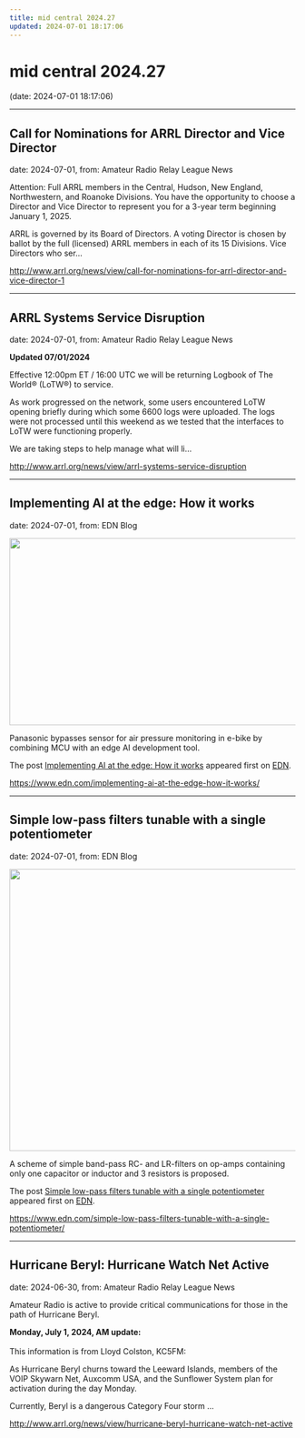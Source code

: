```yaml
---
title: mid central 2024.27
updated: 2024-07-01 18:17:06
---
```


# mid central 2024.27

(date: 2024-07-01 18:17:06)

---

## Call for Nominations for ARRL Director and Vice Director

date: 2024-07-01, from: Amateur Radio Relay League News

<p>Attention: Full ARRL members in the Central, Hudson, New England, Northwestern, and Roanoke Divisions. You have the opportunity to choose a Director and Vice Director to represent you for a 3-year term beginning January 1, 2025.</p><p>ARRL is governed by its Board of Directors. A voting Director is chosen by ballot by the full (licensed) ARRL members in each of its 15 Divisions. Vice Directors who ser...</p> 

<http://www.arrl.org/news/view/call-for-nominations-for-arrl-director-and-vice-director-1>

---

## ARRL Systems Service Disruption

date: 2024-07-01, from: Amateur Radio Relay League News

<p><strong>Updated 07/01/2024</strong></p><p>Effective 12:00pm ET / 16:00 UTC we will be returning Logbook of The World® (LoTW®) to service. </p><p>As work progressed on the network, some users encountered LoTW opening briefly during which some 6600 logs were uploaded. The logs were not processed until this weekend as we tested that the interfaces to LoTW were functioning properly.</p><p>We are taking steps to help manage what will li...</p> 

<http://www.arrl.org/news/view/arrl-systems-service-disruption>

---

## Implementing AI at the edge: How it works

date: 2024-07-01, from: EDN Blog

<img width="631" height="329" src="https://www.edn.com/wp-content/uploads/Fig-1-e-assisted-bikes-ST.jpg?fit=631%2C329" class="webfeedsFeaturedVisual wp-post-image" alt="" style="display: block; margin-bottom: 5px; clear:both;max-width: 100%;" link_thumbnail="" decoding="async" fetchpriority="high" srcset="https://www.edn.com/wp-content/uploads/Fig-1-e-assisted-bikes-ST.jpg?w=631 631w, https://www.edn.com/wp-content/uploads/Fig-1-e-assisted-bikes-ST.jpg?w=300 300w" sizes="(max-width: 631px) 100vw, 631px" /><p>Panasonic bypasses sensor for air pressure monitoring in e-bike by combining MCU with an edge AI development tool.</p>
<p>The post <a href="https://www.edn.com/implementing-ai-at-the-edge-how-it-works/" data-wpel-link="internal">Implementing AI at the edge: How it works</a> appeared first on <a href="https://www.edn.com" data-wpel-link="internal">EDN</a>.</p>
 

<https://www.edn.com/implementing-ai-at-the-edge-how-it-works/>

---

## Simple low-pass filters tunable with a single potentiometer

date: 2024-07-01, from: EDN Blog

<img width="796" height="496" src="https://www.edn.com/wp-content/uploads/Fig.-5-4.jpg?fit=796%2C496" class="webfeedsFeaturedVisual wp-post-image" alt="" style="display: block; margin-bottom: 5px; clear:both;max-width: 100%;" link_thumbnail="" decoding="async" loading="lazy" srcset="https://www.edn.com/wp-content/uploads/Fig.-5-4.jpg?w=796 796w, https://www.edn.com/wp-content/uploads/Fig.-5-4.jpg?w=300 300w, https://www.edn.com/wp-content/uploads/Fig.-5-4.jpg?w=768 768w" sizes="(max-width: 796px) 100vw, 796px" /><p>A scheme of simple band-pass RC- and LR-filters on op-amps containing only one capacitor or inductor and 3 resistors is proposed.</p>
<p>The post <a href="https://www.edn.com/simple-low-pass-filters-tunable-with-a-single-potentiometer/" data-wpel-link="internal">Simple low-pass filters tunable with a single potentiometer</a> appeared first on <a href="https://www.edn.com" data-wpel-link="internal">EDN</a>.</p>
 

<https://www.edn.com/simple-low-pass-filters-tunable-with-a-single-potentiometer/>

---

## Hurricane Beryl: Hurricane Watch Net Active

date: 2024-06-30, from: Amateur Radio Relay League News

<p>Amateur Radio is active to provide critical communications for those in the path of Hurricane Beryl.</p><p><strong>Monday, July 1, 2024, AM update:</strong><br /><br />This information is from Lloyd Colston, KC5FM:</p><p>As Hurricane Beryl churns toward the Leeward Islands, members of the VOIP Skywarn Net, Auxcomm USA, and the Sunflower System plan for activation during the day Monday.</p><p></p><p>Currently, Beryl is a dangerous Category Four storm ...</p> 

<http://www.arrl.org/news/view/hurricane-beryl-hurricane-watch-net-active>

